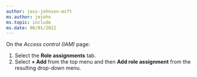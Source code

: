 ```yaml
---
author: jess-johnson-msft
ms.author: jejohn
ms.topic: include
ms.date: 06/01/2022
---
```


On the *Access control (IAM)* page:

1. Select the **Role assignments** tab.
1. Select **+ Add** from the top menu and then **Add role assignment** from the resulting drop-down menu.
